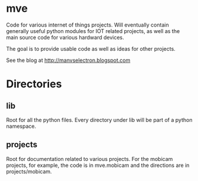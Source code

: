 # mve

Code for various internet of things projects.  Will eventually contain 
generally useful python modules for IOT related projects, as well as
the main source code for various hardward devices.

The goal is to provide usable code as well as ideas for other projects.

See the blog at http://manvselectron.blogspot.com

# Directories

## lib
Root for all the python files.  Every directory under lib will be
part of a python namespace.

## projects
Root for documentation related to various projects.  For the mobicam
projects, for example, the code is in mve.mobicam and the directions
are in projects/mobicam.

